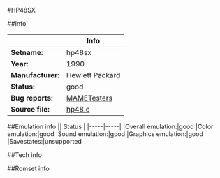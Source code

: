 #HP48SX

##Info

||Info|
|-----|-----|
|**Setname:**|hp48sx
|**Year:**|1990
|**Manufacturer:**|Hewlett Packard
|**Status:**|good
|**Bug reports:**|[MAMETesters](http://mametesters.org/view_all_set.php?type=1&temporary=y&search=hp48.c)
|**Source file:**|[hp48.c](https://github.com/mamedev/mame/blob/master/src/mess/drivers/hp48.c)

##Emulation info
|| Status |
|-----|-----|
|Overall emulation:|good
|Color emulation:|good
|Sound emulation:|good
|Graphics emulation:|good
|Savestates:|unsupported

##Tech info

##Romset info

<!--- START OF EDITED COMMENT DO NOT TOUCH TEXT ABOVE-->
